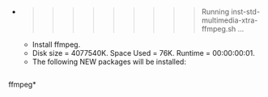 * >>>>>>>>> Running inst-std-multimedia-xtra-ffmpeg.sh ...
  * Install ffmpeg.
  * Disk size = 4077540K. Space Used = 76K. Runtime = 00:00:00:01.
  * The following NEW packages will be installed:
  ```bash
ffmpeg*
  ```
